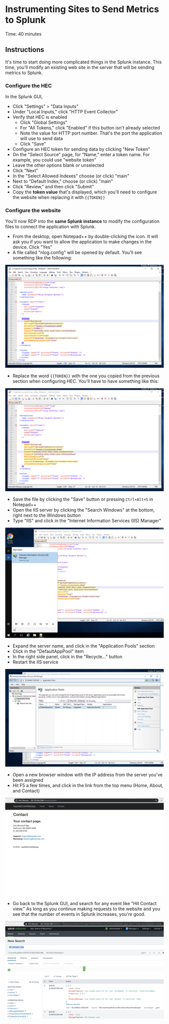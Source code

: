 # Instrumenting Sites to Send Metrics to Splunk
Time: 40 minutes

## Instructions
It's time to start doing more complicated things in the Splunk instance. This time, you'll modify an existing web site in the server that will be sending metrics to Splunk.

### Configure the HEC
In the Splunk GUI,

- Click "Settings" > "Data Inputs"
- Under "Local Inputs," click "HTTP Event Collector"
- Verify that HEC is enabled
    - Click "Global Settings"
    - For "All Tokens," click "Enabled" if this button isn't already selected
    - Note the value for HTTP port number. That's the port the application will use to send data
    - Click "Save"
- Configure an HEC token for sending data by clicking "New Token"
- On the "Select Source" page, for "Name," enter a token name. For example, you could use "website token"
- Leave the other options blank or unselected
- Click "Next"
- In the "Select Allowed Indexes" choose (or click) "main"
- Next to "Default Index," choose (or click) "main"
- Click "Review," and then click "Submit"
- Copy the **token value** that's displayed, which you'll need to configure the website when replacing it with `{{TOKEN}}`

### Configure the website
You'll now RDP into the **same Splunk instance** to modify the configuration files to connect the application with Splunk.

- From the desktop, open Notepad++ by double-clicking the icon. It will ask you if you want to allow the application to make changes in the device. Click "Yes"
- A file called "nlog.config" will be opened by default. You'll see something like the following:

![NLog Original File](../img/nlog-original.png)

- Replace the word `{{TOKEN}}` with the one you copied from the previous section when configuring HEC. You'll have to have something like this:

![NLog File With Token](../img/nlog-with-token.png)

- Save the file by clicking the "Save" button or pressing `Ctrl+Alt+S` in Notepad++
- Open the IIS server by clicking the "Search Windows" at the bottom, right next to the Windows button
- Type "IIS" and click in the "Internet Information Services (IIS) Manager"

![Search for IIS in the Search Windows](../img/search-for-iis.png)

- Expand the server name, and click in the "Application Pools" section
- Click in the "DefaultAppPool" item
- In the right side panel, click in the "Recycle..." button
- Restart the IIS service

![Recycle the Default Applicaiton Pool](../img/recycle-pool.png)

- Open a new browser window with the IP address from the server you've been assigned
- Hit F5 a few times, and click in the link from the top menu (Home, About, and Contact)

![Contact Page Site from the Server](../img/contact-page-lab5.png)

- Go back to the Splunk GUI, and search for any event like "Hit Contact view." As long as you continue making requests to the website and you see that the number of events in Splunk increases, you're good.

![Splunk Search Results for the Contact Page](../img/splunk-search-results.png)



